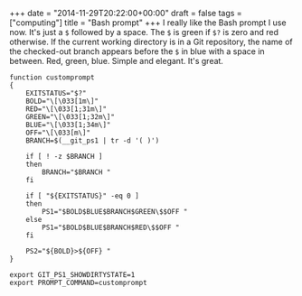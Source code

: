 +++
date = "2014-11-29T20:22:00+00:00"
draft = false
tags = ["computing"]
title = "Bash prompt"
+++
I really like the Bash prompt I use now. It's just a `$` followed by a space. The `$` is green if `$?` is zero and red otherwise. If the current working directory is in a Git repository, the name of the checked-out branch appears before the `$` in blue with a space in between. Red, green, blue. Simple and elegant. It's great.

    function customprompt
    {
        EXITSTATUS="$?"
        BOLD="\[\033[1m\]"
        RED="\[\033[1;31m\]"
        GREEN="\[\033[1;32m\]"
        BLUE="\[\033[1;34m\]"
        OFF="\[\033[m\]"
        BRANCH=$(__git_ps1 | tr -d '( )')

        if [ ! -z $BRANCH ]
        then
            BRANCH="$BRANCH "
        fi

        if [ "${EXITSTATUS}" -eq 0 ]
        then
            PS1="$BOLD$BLUE$BRANCH$GREEN\$$OFF "
        else
            PS1="$BOLD$BLUE$BRANCH$RED\$$OFF "
        fi

        PS2="${BOLD}>${OFF} "
    }

    export GIT_PS1_SHOWDIRTYSTATE=1
    export PROMPT_COMMAND=customprompt
